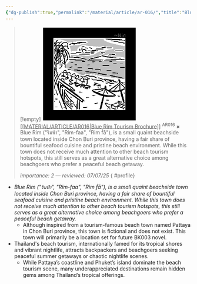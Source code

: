 ```yaml
---
{"dg-publish":true,"permalink":"/material/article/ar-016/","title":"Blue Rim Tourism Brochure","tags":["-article"]}
---
```


>[!empty]
> ![AR016.png|icon](/img/user/RESOURCE/ASSET/ICON/AR016.png) <u class="title">[[MATERIAL/ARTICLE/AR016\|Blue Rim Tourism Brochure]]</u> <sup class="title">AR016</sup> <b class="title">×</b>
> Blue Rim ("ริมฟ้า", "Rim-faa", "Rim f̂ā"), is a small quaint beachside town located inside Chon Buri province, having a fair share of bountiful seafood cuisine and pristine beach environment. While this town does not receive much attention to other beach tourism hotspots, this still serves as a great alternative choice among beachgoers who prefer a peaceful beach getaway.
> 
> <i class="small">importance: 2 — reviewed: 07/07/25</i>
{ #profile}


- *Blue Rim ("ริมฟ้า", "Rim-faa", "Rim f̂ā"), is a small quaint beachside town located inside Chon Buri province, having a fair share of bountiful seafood cuisine and pristine beach environment. While this town does not receive much attention to other beach tourism hotspots, this still serves as a great alternative choice among beachgoers who prefer a peaceful beach getaway.*
	- Although inspired from a tourism-famous beach town named Pattaya in Chon Buri province, this town is fictional and does not exist. This town will primarily be a location set for future BK003 novel.
- Thailand's beach tourism, internationally famed for its tropical shores and vibrant nightlife, attracts backpackers and beachgoers seeking peaceful summer getaways or chaotic nightlife scenes.
	- While Pattaya’s coastline and Phuket’s island dominate the beach tourism scene, many underappreciated destinations remain hidden gems among Thailand’s tropical offerings.
